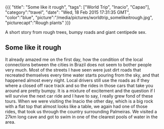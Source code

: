 {{{
  "title": "Some like it rough",
  "tags": ["World Trip", "Inacio", "Capao"],
  "category":"travel",
  "date": "Wed, 18 Feb 2015 17:31:35 GMT",
  "color":"blue",
  "picture":"/media/pictures/worldtrip_somelikeitrough.jpg",
  "picturecapt":"Rough plants"
}}}

A short story from rough trees, bumpy roads and giant centipede sex.
<!--more-->
## Some like it rough
It already amazed me on the first day, how the condition of the local connections between the cities in Brazil does not seem
to bother people very much. Most of the streets I have seen were just dirt roads that recreated themselves every time water
starts pouring from the sky, and that happened almost every night. Local drivers still use the roads as if they where a closed
off race track and so the rides in those cars that take you around are pretty bumpy. It is a mixture of excitement and the question
if I will survive the next car ride and I have to say, I really grew fond of these tours. When we were visiting the Inacio the other
day, which is a big rock with a flat top that almost looks like a table, we again had one of those rides, that took us through the
country surrounding Palmeiras. We visited a 27km long cave and got to swim in one of the clearest pools of water in the area.

<!--gallery:media/pictures/somelikeitrough-->

